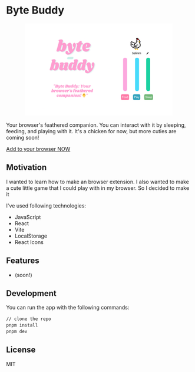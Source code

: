 # Byte Buddy
<p align="center">
  <img width="400" src="unnamed.png" />
</p>


Your browser's feathered companion. You can interact with it by sleeping, feeding, and playing with it. It's a chicken for now, but more cuties are coming soon!

[Add to your browser NOW](https://chromewebstore.google.com/detail/byte-buddy/pbccnhlpehadbpnadlginigmfifejmcb)

## Motivation

I wanted to learn how to make an browser extension. I also wanted to make a cute little game that I could play with in my browser. So I decided to make it

I've used following technologies:

- JavaScript
- React
- Vite 
- LocalStorage
- React Icons

## Features

- (soon!)


## Development

You can run the app with the following commands:
```bash
// clone the repo
pnpm install
pnpm dev
```

## License

MIT